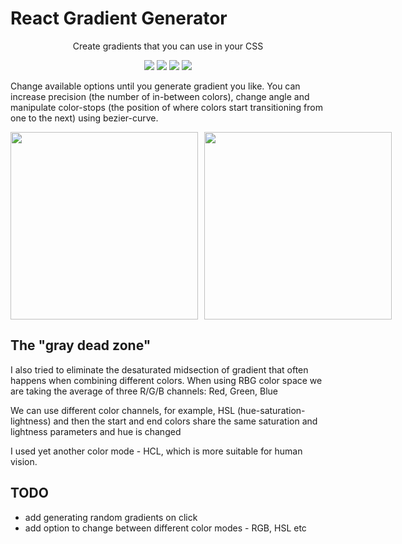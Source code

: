 # React Gradient Generator

<p align="center">Create gradients that you can use in your CSS</p>

<div align="center">
  <img src="https://img.shields.io/badge/react-blue" />
  <img src="https://img.shields.io/badge/typescript-blue" />
  <img src="https://img.shields.io/badge/chromajs-green" />
  <img src="https://img.shields.io/badge/pnpm-blue" />
</div>

Change available options until you generate gradient you like. You can increase precision (the number of in-between colors), change angle and manipulate color-stops (the position of where colors start transitioning from one to the next) using bezier-curve.

<div style="display: flex; gap: 10px; width: 100%; align-items:center;">
  <img src="https://github.com/user-attachments/assets/e194e177-1aaf-4492-b82f-c9cb20437c60"
       style="height: 300px; width: auto; object-fit: cover;" />
  <img src="https://github.com/user-attachments/assets/675ba18f-295d-4879-a9e9-9d50b189e759"
       style="height: 300px; width: auto; object-fit: cover;" />
</div>

## The "gray dead zone"

I also tried to eliminate the desaturated midsection of gradient that often happens when combining different colors.
When using RBG color space we are taking the average of three R/G/B channels: Red, Green, Blue

We can use different color channels, for example, HSL (hue-saturation-lightness) and then the start and end colors share the same saturation and lightness parameters and hue is changed

I used yet another color mode - HCL, which is more suitable for human vision.

## TODO

- add generating random gradients on click
- add option to change between different color modes - RGB, HSL etc
